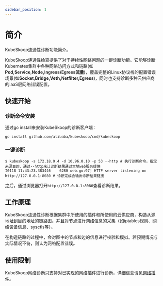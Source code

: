 ```yaml
---
sidebar_position: 1
---
```


# 简介

KubeSkoop连通性诊断功能简介。

KubeSkoop连通性检查提供了对于持续性网络问题的一键诊断功能。它能够诊断Kubernetes集群中各种网络访问方式和链路(如**Pod,Service,Node,Ingress/Egress流量**)，覆盖完整的Linux协议栈的配置错误场景(如**Socket,Bridge,Veth,Netfilter,Egress**)，同时也支持诊断多种云供应商的IaaS层网络错误配置。

## 快速开始
### 诊断命令安装
通过go install来安装KubeSkoop的诊断客户端：
```
go install github.com/alibaba/kubeskoop/cmd/kubeskoop
```

### 一键诊断
```shell
$ kubeskoop -s 172.18.0.4 -d 10.96.0.10 -p 53 --http # 执行诊断命令，指定来源目的，通过--http来让诊断结果通过本地web服务提供
I0118 11:43:23.383446    6280 web.go:97] HTTP server listening on http://127.0.0.1:8080 # 诊断完成会输出诊断结果链接
```

之后，通过浏览器打开`http://127.0.0.1:8080`查看诊断结果。

## 工作原理

KubeSkoop连通性诊断根据集群中所使用的插件和所使用的云供应商，构造从源地址到目的地址的链路图，并且对节点进行网络信息的采集（如iptables规则、网络设备信息、sysctls等）。

在构造链路的过程中，会对图中的节点和边的信息进行校验和模拟。若预期情况与实际情况不符，则认为网络配置错误。

## 使用限制

KubeSkoop网络诊断只支持对已实现的网络插件进行诊断，详细信息请见[网络插件](network-plugins.md)。